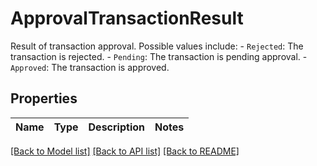 # ApprovalTransactionResult

Result of transaction approval. Possible values include:    - `Rejected`: The transaction is rejected.   - `Pending`: The transaction is pending approval.   - `Approved`: The transaction is approved. 

## Properties

Name | Type | Description | Notes
------------ | ------------- | ------------- | -------------

[[Back to Model list]](../README.md#documentation-for-models) [[Back to API list]](../README.md#documentation-for-api-endpoints) [[Back to README]](../README.md)



